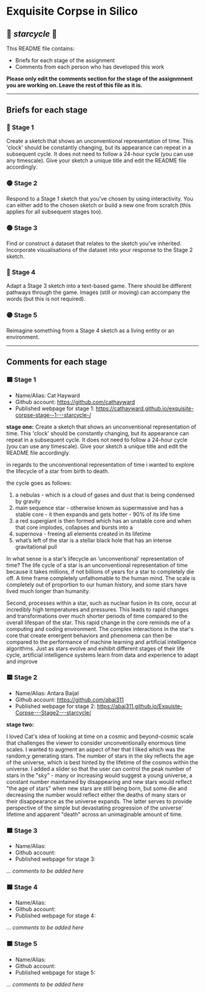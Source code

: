 # Exquisite Corpse in Silico
## 🔻 *starcycle* 🔻

This README file contains:
- Briefs for each stage of the assignment
- Comments from each person who has developed this work

**Please only edit the comments section for the stage of the assignmnent you are working on. Leave the rest of this file as it is.**

*****
## Briefs for each stage

### 🔴 Stage 1
Create a sketch that shows an unconventional representation of time. This 'clock' should be constantly changing, but its appearance can repeat in a subsequent cycle. It does not need to follow a 24-hour cycle (you can use any timescale). Give your sketch a unique title and edit the README file accordingly.

### 🟡 Stage 2
Respond to a Stage 1 sketch that you've chosen by using interactivity. You can either add to the chosen sketch or build a new one from scratch (this applies for all subsequent stages too).

### 🟢 Stage 3
Find or construct a dataset that relates to the sketch you've inherited. Incorporate visualisations of the dataset into your response to the Stage 2 sketch.

### 🔵 Stage 4
Adapt a Stage 3 sketch into a text-based game. There should be different pathways through the game. Images (still or moving) can accompany the words (but this is not required).

### 🟣 Stage 5
Reimagine something from a Stage 4 sketch as a living entity or an environment.

*****
## Comments for each stage

### 🟥 Stage 1
- Name/Alias: Cat Hayward
- Github account: https://github.com/cathayward
- Published webpage for stage 1: https://cathayward.github.io/exquisite-corpse-stage--1---starcycle-/

**stage one:**
Create a sketch that shows an unconventional representation of time. This 'clock' should be constantly changing, but its appearance can repeat in a subsequent cycle. It does not need to follow a 24-hour cycle (you can use any timescale). Give your sketch a unique title and edit the README file accordingly.

in regards to the unconventional representation of time i wanted to explore the lifecycle of a star from birth to death.

the cycle goes as follows:
1. a nebulas - which is a cloud of gases and dust that is being condensed by gravity
2. main sequence star - otherwise known as supermassive  and has a stable core - it then expands and gets hotter - 90% of its life time
3. a red supergiant is then formed which has an unstable core and when that core implodes, collapses and bursts into a
4. supernova - freeing all elements created in its lifetime
5. what’s left of the star is a stellar black hole that has an intense gravitational pull

In what sense is a star’s lifecycle an ‘unconventional’ representation of time?
The life cycle of a star is an unconventional representation of time because it takes millions, if not billions of years for a star to completely die off. A time frame completely unfathomable to the human mind. The scale is completely out of proportion to our human history, and some stars have lived much longer than humanity.

Second, processes within a star, such as nuclear fusion in its core, occur at incredibly high temperatures and pressures. This leads to rapid changes and transformations over much shorter periods of time compared to the overall lifespan of the star. This rapid change in the core reminds me of a computing and coding environment. The complex interactions in the star's core that create emergent behaviors and phenomena can then be compared to the performance of machine learning and artificial intelligence algorithms. Just as stars evolve and exhibit different stages of their life cycle, artificial intelligence systems learn from data and experience to adapt and improve

### 🟨 Stage 2
- Name/Alias: Antara Baijal  
- Github account: https://github.com/abai311
- Published webpage for stage 2: https://abai311.github.io/Exquiste-Corpse---Stage2---starcycle/

**stage two:**

I loved Cat's idea of looking at time on a cosmic and beyond-cosmic scale that challenges the viewer to consider unconventionally enormous time scales. I wanted to augment an aspect of her that I liked which was the random;y generating stars. The number of stars in the sky reflects the age of the universe, which is best hinted by the lifetime of the cosmos within the universe. I added a slider so that the user can control the peak number of stars in the "sky" - many or increasing would suggest a young universe, a constant number maintained by disappearing and new stars would reflect "the age of stars" when new stars are still being born, but some die and decreasing the number would reflect either the deaths of many stars or their disappearance as the universe expands. The latter serves to provide perspective of the simple but devastating progression of the universe' lifetime and apparent "death" across an unimaginable amount of time. 

### 🟩 Stage 3
- Name/Alias:
- Github account:
- Published webpage for stage 3:

*... comments to be added here*

### 🟦 Stage 4
- Name/Alias:
- Github account:
- Published webpage for stage 4:

*... comments to be added here*

### 🟪 Stage 5
- Name/Alias:
- Github account:
- Published webpage for stage 5:

*... comments to be added here*
